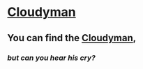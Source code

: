 # [Cloudyman](https://itsacloudynight.com)

## **You can find the [Cloudyman](https://itsacloudynight.com),**

### _but can you hear his cry?_
